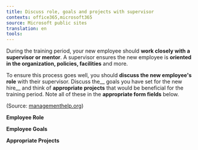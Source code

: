 ```yaml
---
title: Discuss role, goals and projects with supervisor
contexts: office365,microsoft365
source: Microsoft public sites
translation: en
tools: 
---
```


During the training period, your new employee should __work closely with a supervisor or mentor__\. A supervisor ensures the new employee is __oriented in the organization, policies, facilities__ and more\. 

To ensure this process goes well, you should __discuss the new employee's role__ with their supervisor\. Discuss the__ goals you have set for the new hire__ and think of __appropriate projects__ that would be beneficial for the training period\. Note all of these in the __appropriate form fields__ below\.

\(Source: [managementhelp\.org](http://managementhelp.org/supervision/roles.htm#anchor234351)\)

__Employee Role__

__Employee Goals__

__Appropriate Projects__

